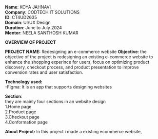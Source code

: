 **Name**: KOYA JAHNAVI                                                                                                                                                                        
**Company**: CODTECH IT SOLUTIONS                                                                                                                                                             
**ID**: CT4UD2635                                                                                                                                                                             
**Domain**: UI/UX Design                                                                                                                                                                      
**Duration**: June to July 2024                                                                                                                                                               
**Mentor**: NEELA SANTHOSH KUMAR    



**OVERVIEW OF PROJECT**  


**PROJECT NAME:** Redesigning an e-commerce website
**Objective**: the objective of the project is redesigning an existing e-commerce website to enhance the shopping experince for users, focus on optimizing product discovery, checkout process, and product presentation to improve conversion rates and user satisfaction.

**Technology used:**                                                                                                                                                                        
-Figma: It is an app that supports designing websites 


**Section**:                                                                                                                                                                               
they are mainly four sections in an website design                                                                                                                                           
1.Home page                                                                                                                                                                                
2.Product page                                                                                                                                                                             
3.Checkout page                                                                                                                                                                            
4.Conformation page                                                                                                                                                                        

**About Project:** In this project i made a existing ecommerce website, 





